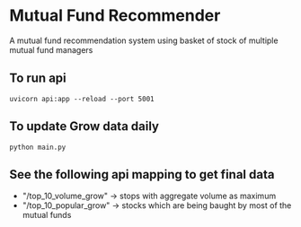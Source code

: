 # Mutual Fund Recommender
A mutual fund recommendation system using basket of stock of multiple mutual fund managers

## To run api
`uvicorn api:app --reload --port 5001`

## To update Grow data daily
`python main.py`


## See the following api mapping to get final data
 - "/top_10_volume_grow" -> stops with aggregate volume as maximum
 - "/top_10_popular_grow" -> stocks which are being baught by most of the mutual funds